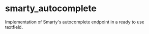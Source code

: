 # smarty_autocomplete
Implementation of Smarty's autocomplete endpoint in a ready to use textfield.
